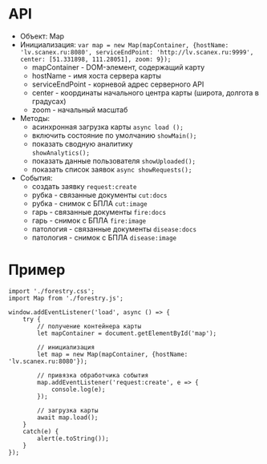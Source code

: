 # API
* Объект: Map
* Инициализация:
``var map = new Map(mapContainer, {hostName: 'lv.scanex.ru:8080', serviceEndPoint: 'http://lv.scanex.ru:9999', center: [51.331898, 111.28051], zoom: 9});``
	* mapContainer - DOM-элемент, содержащий карту
	* hostName - имя хоста сервера карты
	* serviceEndPoint - корневой адрес серверного API
	* center - координаты начального центра карты (широта, долгота в градусах)
	* zoom - начальный масштаб
* Методы:
	* асинхронная загрузка карты
	``async load ();``		
	* включить состояние по умолчанию
	``showMain();``
	* показать сводную аналитику	
	``showAnalytics();``
	* показать данные пользователя
	``showUploaded();``
	* показать список заявок
	``async showRequests();``
* События:
	* создать заявку
	``request:create``
	* рубка - связанные документы
	``cut:docs``
	* рубка - снимок с БПЛА
	``cut:image``
	* гарь - связанные документы
	``fire:docs``
	* гарь - снимок с БПЛА
	``fire:image``
	* патология - связанные документы
	``disease:docs``
	* патология - снимок с БПЛА
	``disease:image``
# Пример
	import './forestry.css';
	import Map from './forestry.js';

	window.addEventListener('load', async () => {
		try {
			// получение контейнера карты
			let mapContainer = document.getElementById('map');
			
			// инициализация
			let map = new Map(mapContainer, {hostName: 'lv.scanex.ru:8080'});
			
			// привязка обработчика события
			map.addEventListener('request:create', e => {
				console.log(e);
			});
			
			// загрузка карты
			await map.load();
		}
		catch(e) {
			alert(e.toString());
		}
	});